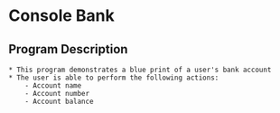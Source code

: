 # Console Bank
## Program Description
	* This program demonstrates a blue print of a user's bank account
	* The user is able to perform the following actions:
		- Account name
		- Account number
		- Account balance
